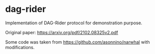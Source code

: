 # dag-rider
Implementation of DAG-Rider protocol for demonstration purpose.

Original paper: https://arxiv.org/pdf/2102.08325v2.pdf

Some code was taken from https://github.com/asonnino/narwhal with modifications.